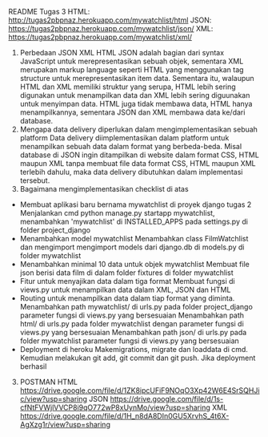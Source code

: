 README Tugas 3
HTML: http://tugas2pbpnaz.herokuapp.com/mywatchlist/html
JSON: https://tugas2pbpnaz.herokuapp.com/mywatchlist/json/
XML: https://tugas2pbpnaz.herokuapp.com/mywatchlist/xml/

1. Perbedaan JSON XML HTML
JSON adalah bagian dari syntax JavaScript untuk merepresentasikan sebuah objek, sementara XML merupakan markup language seperti HTML yang menggunakan tag structure untuk merepresentasikan item data. 
Sementara itu, walaupun HTML dan XML memiliki struktur yang serupa, HTML lebih sering digunakan untuk menampilkan data dan XML lebih sering diguunakan untuk menyimpan data. 
HTML juga tidak membawa data, HTML hanya menampilkannya, sementara JSON dan XML membawa data ke/dari database. 
2. Mengapa data delivery diperlukan dalam mengimplementasikan sebuah platform
Data delivery diimplementasikan dalam platform untuk menampilkan sebuah data dalam format yang berbeda-beda. Misal database di JSON ingin ditampilkan di website dalam format CSS, HTML maupun XML tanpa membuat file data format CSS, HTML maupun XML terlebih dahulu, maka data delivery dibutuhkan dalam implementasi tersebut. 
3. Bagaimana mengimplementasikan checklist di atas
- Membuat aplikasi baru bernama mywatchlist di proyek django tugas 2
Menjalankan cmd python manage.py startapp mywatchlist, menambahkan 'mywatchlist' di INSTALLED_APPS pada settings.py di folder project_django
- Menambahkan model mywatchlist
Menambahkan class FilmWatchlist dan mengimport mengimport models dari django.db di models.py di folder mywatchlist
- Menambahkan minimal 10 data untuk objek mywatchlist
Membuat file json berisi data film di dalam folder fixtures di folder mywatchlist
- Fitur untuk menyajikan data dalam tiga format
Membuat fungsi di views.py untuk menampilkan data dalam XML, JSON dan HTML
- Routing untuk menampilkan data dalam tiap format yang diminta.
Menambahkan path mywatchlist/ di urls.py pada folder project_django parameter fungsi di views.py yang bersesuaian
Menambahkan path html/ di urls.py pada folder mywatchlist dengan parameter fungsi di views.py yang bersesuaian
Menambahkan path json/ di urls.py pada folder mywatchlist parameter fungsi di views.py yang bersesuaian
- Deployment di heroku
Makemigrations, migrate dan loaddata di cmd. Kemudian melakukan git add, git commit dan git push. Jika deployment berhasil 
3. POSTMAN
HTML
https://drive.google.com/file/d/1ZK8ipcUFiF9NOqO3Xp42W6E4SrSQHJic/view?usp=sharing
JSON
https://drive.google.com/file/d/1s-cfNtFVWjlVVCP8i9qO772wP8xUynMo/view?usp=sharing
XML
https://drive.google.com/file/d/1H_n8dA8DIn0GU5XrvhS_4t6X-AgXzg1r/view?usp=sharing
